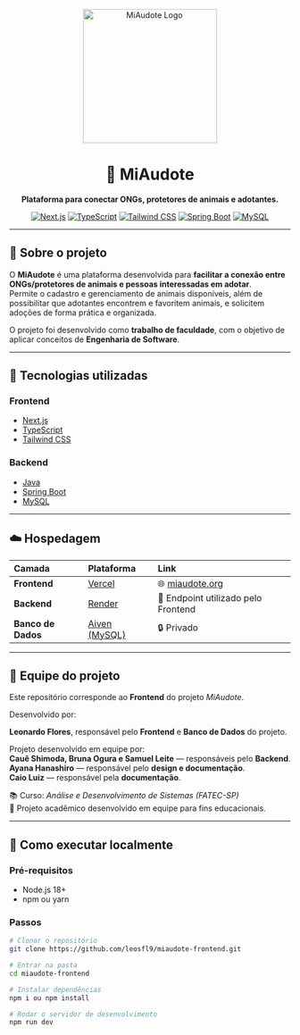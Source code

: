 <div align="center">
  <img src="https://miaudote.org/logo-main.png" alt="MiAudote Logo" width="240" />

  # 🐾 MiAudote

  **Plataforma para conectar ONGs, protetores de animais e adotantes.**

  [![Next.js](https://img.shields.io/badge/Next.js-000000?style=for-the-badge&logo=nextdotjs&logoColor=white)](https://nextjs.org/)
  [![TypeScript](https://img.shields.io/badge/TypeScript-3178C6?style=for-the-badge&logo=typescript&logoColor=white)](https://www.typescriptlang.org/)
  [![Tailwind CSS](https://img.shields.io/badge/Tailwind_CSS-38B2AC?style=for-the-badge&logo=tailwind-css&logoColor=white)](https://tailwindcss.com/)
  [![Spring Boot](https://img.shields.io/badge/Spring_Boot-6DB33F?style=for-the-badge&logo=springboot&logoColor=white)](https://spring.io/projects/spring-boot)
  [![MySQL](https://img.shields.io/badge/MySQL-005C84?style=for-the-badge&logo=mysql&logoColor=white)](https://www.mysql.com/)
</div>

---

## 🐶 Sobre o projeto

O **MiAudote** é uma plataforma desenvolvida para **facilitar a conexão entre ONGs/protetores de animais e pessoas interessadas em adotar**.  
Permite o cadastro e gerenciamento de animais disponíveis, além de possibilitar que adotantes encontrem e favoritem animais, e solicitem adoções de forma prática e organizada.

O projeto foi desenvolvido como **trabalho de faculdade**, com o objetivo de aplicar conceitos de **Engenharia de Software**.

---

## 🧩 Tecnologias utilizadas

### **Frontend**
- [Next.js](https://nextjs.org/)
- [TypeScript](https://www.typescriptlang.org/)
- [Tailwind CSS](https://tailwindcss.com/)

### **Backend**
- [Java](https://www.java.com/)
- [Spring Boot](https://spring.io/projects/spring-boot)
- [MySQL](https://www.mysql.com/)

---

## ☁️ Hospedagem

| Camada | Plataforma | Link |
|:-------|:------------|:------|
| **Frontend** | [Vercel](https://vercel.com/) | 🌐 [miaudote.org](https://miaudote.org) |
| **Backend** | [Render](https://render.com/) | 🔗 Endpoint utilizado pelo Frontend |
| **Banco de Dados** | [Aiven (MySQL)](https://aiven.io/) | 🔒 Privado |

---

## 👥 Equipe do projeto

Este repositório corresponde ao **Frontend** do projeto *MiAudote*.

Desenvolvido por:

**Leonardo Flores**, responsável pelo **Frontend** e **Banco de Dados** do projeto.  

Projeto desenvolvido em equipe por:  
**Cauê Shimoda, Bruna Ogura e Samuel Leite** — responsáveis pelo **Backend**.  
**Ayana Hanashiro** — responsável pelo **design e documentação**.  
**Caio Luiz** — responsável pela **documentação**.  

📚 Curso: *Análise e Desenvolvimento de Sistemas (FATEC-SP)*  
🏫 Projeto acadêmico desenvolvido em equipe para fins educacionais.

---

## 🚀 Como executar localmente

### Pré-requisitos
- Node.js 18+  
- npm ou yarn  

### Passos

```bash
# Clonar o repositório
git clone https://github.com/leosfl9/miaudote-frontend.git

# Entrar na pasta
cd miaudote-frontend

# Instalar dependências
npm i ou npm install

# Rodar o servidor de desenvolvimento
npm run dev
